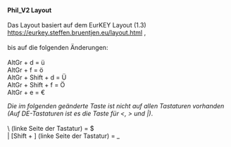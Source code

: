 **Phil_V2 Layout**<br />
<br />
Das Layout basiert auf dem EurKEY Layout (1.3)<br />
https://eurkey.steffen.bruentjen.eu/layout.html ,<br />
<br />
bis auf die folgenden Änderungen:<br />
<br />
AltGr + d = ü<br />
AltGr + f = ö<br />
AltGr + Shift + d = Ü<br />
AltGr + Shift + f = Ö<br />
AltGr + e = €<br />


*Die im folgenden geänderte Taste ist nicht auf allen Tastaturen vorhanden<br />
(Auf DE-Tastaturen ist es die Taste für <, > und |)*.<br />
<br />
\ (linke Seite der Tastatur) = $<br />
| [Shift + \] (linke Seite der Tastatur) = _<br />

